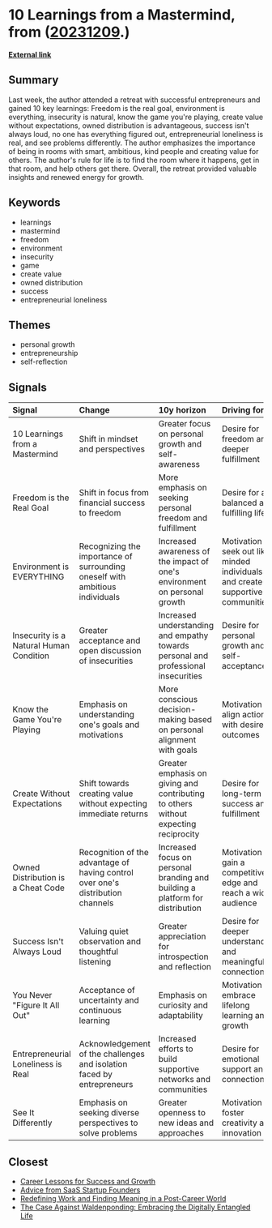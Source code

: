 # __10 Learnings from a Mastermind__, from ([20231209](https://kghosh.substack.com/p/20231209).)

__[External link](https://www.sahilbloom.com/newsletter/10-learnings-from-a-mastermind)__



## Summary

Last week, the author attended a retreat with successful entrepreneurs and gained 10 key learnings: Freedom is the real goal, environment is everything, insecurity is natural, know the game you're playing, create value without expectations, owned distribution is advantageous, success isn't always loud, no one has everything figured out, entrepreneurial loneliness is real, and see problems differently. The author emphasizes the importance of being in rooms with smart, ambitious, kind people and creating value for others. The author's rule for life is to find the room where it happens, get in that room, and help others get there. Overall, the retreat provided valuable insights and renewed energy for growth.

## Keywords

* learnings
* mastermind
* freedom
* environment
* insecurity
* game
* create value
* owned distribution
* success
* entrepreneurial loneliness

## Themes

* personal growth
* entrepreneurship
* self-reflection

## Signals

| Signal                                  | Change                                                                          | 10y horizon                                                                         | Driving force                                                                    |
|:----------------------------------------|:--------------------------------------------------------------------------------|:------------------------------------------------------------------------------------|:---------------------------------------------------------------------------------|
| 10 Learnings from a Mastermind          | Shift in mindset and perspectives                                               | Greater focus on personal growth and self-awareness                                 | Desire for freedom and deeper fulfillment                                        |
| Freedom is the Real Goal                | Shift in focus from financial success to freedom                                | More emphasis on seeking personal freedom and fulfillment                           | Desire for a balanced and fulfilling life                                        |
| Environment is EVERYTHING               | Recognizing the importance of surrounding oneself with ambitious individuals    | Increased awareness of the impact of one's environment on personal growth           | Motivation to seek out like-minded individuals and create supportive communities |
| Insecurity is a Natural Human Condition | Greater acceptance and open discussion of insecurities                          | Increased understanding and empathy towards personal and professional insecurities  | Desire for personal growth and self-acceptance                                   |
| Know the Game You're Playing            | Emphasis on understanding one's goals and motivations                           | More conscious decision-making based on personal alignment with goals               | Motivation to align actions with desired outcomes                                |
| Create Without Expectations             | Shift towards creating value without expecting immediate returns                | Greater emphasis on giving and contributing to others without expecting reciprocity | Desire for long-term success and fulfillment                                     |
| Owned Distribution is a Cheat Code      | Recognition of the advantage of having control over one's distribution channels | Increased focus on personal branding and building a platform for distribution       | Motivation to gain a competitive edge and reach a wider audience                 |
| Success Isn't Always Loud               | Valuing quiet observation and thoughtful listening                              | Greater appreciation for introspection and reflection                               | Desire for deeper understanding and meaningful connections                       |
| You Never "Figure It All Out"           | Acceptance of uncertainty and continuous learning                               | Emphasis on curiosity and adaptability                                              | Motivation to embrace lifelong learning and growth                               |
| Entrepreneurial Loneliness is Real      | Acknowledgement of the challenges and isolation faced by entrepreneurs          | Increased efforts to build supportive networks and communities                      | Desire for emotional support and connection                                      |
| See It Differently                      | Emphasis on seeking diverse perspectives to solve problems                      | Greater openness to new ideas and approaches                                        | Motivation to foster creativity and innovation                                   |

## Closest

* [Career Lessons for Success and Growth](a06d27f1dd5a2328ba6aa8854abc5318)
* [Advice from SaaS Startup Founders](794d2271367c23dcb630df18c87c1582)
* [Redefining Work and Finding Meaning in a Post-Career World](561aac9a4c6d3a468f1b8c9a141a8b76)
* [The Case Against Waldenponding: Embracing the Digitally Entangled Life](1f9f5c2997f105f07aba13ba1adb86e1)
